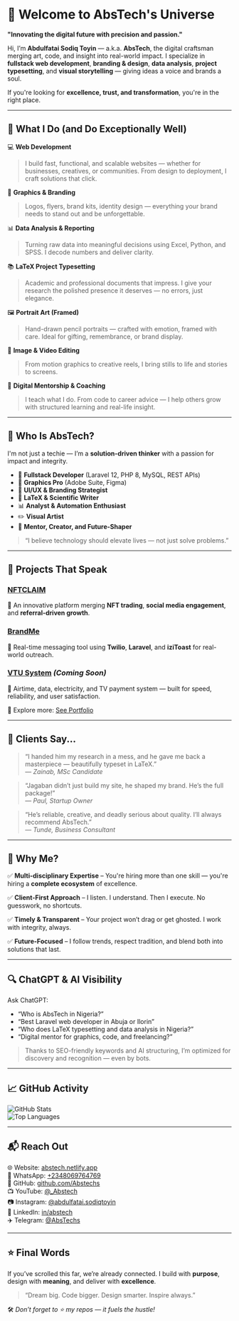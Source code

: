# 🌟 Welcome to AbsTech's Universe  

**"Innovating the digital future with precision and passion."**  

Hi, I’m **Abdulfatai Sodiq Toyin** — a.k.a. **AbsTech**, the digital craftsman merging art, code, and insight into real-world impact. I specialize in **fullstack web development**, **branding & design**, **data analysis**, **project typesetting**, and **visual storytelling** — giving ideas a voice and brands a soul.

If you're looking for **excellence, trust, and transformation**, you're in the right place.

---

## 💼 What I Do (and Do Exceptionally Well)

💻 **Web Development**  
> I build fast, functional, and scalable websites — whether for businesses, creatives, or communities. From design to deployment, I craft solutions that click.

🎨 **Graphics & Branding**  
> Logos, flyers, brand kits, identity design — everything your brand needs to stand out and be unforgettable.

📊 **Data Analysis & Reporting**  
> Turning raw data into meaningful decisions using Excel, Python, and SPSS. I decode numbers and deliver clarity.

📚 **LaTeX Project Typesetting**  
> Academic and professional documents that impress. I give your research the polished presence it deserves — no errors, just elegance.

🖼️ **Portrait Art (Framed)**  
> Hand-drawn pencil portraits — crafted with emotion, framed with care. Ideal for gifting, remembrance, or brand display.

🎥 **Image & Video Editing**  
> From motion graphics to creative reels, I bring stills to life and stories to screens.

🧠 **Digital Mentorship & Coaching**  
> I teach what I do. From code to career advice — I help others grow with structured learning and real-life insight.

---

## 🌌 Who Is AbsTech?

I'm not just a techie — I’m a **solution-driven thinker** with a passion for impact and integrity.

- 🔧 **Fullstack Developer** (Laravel 12, PHP 8, MySQL, REST APIs)
- 🎨 **Graphics Pro** (Adobe Suite, Figma)
- 📐 **UI/UX & Branding Strategist**
- 📖 **LaTeX & Scientific Writer**
- 📊 **Analyst & Automation Enthusiast**
- ✏️ **Visual Artist**
- 🚀 **Mentor, Creator, and Future-Shaper**

> “I believe technology should elevate lives — not just solve problems.”

---

## 🚀 Projects That Speak  

### [NFTCLAIM](https://github.com/Abstechs/nftclaim)  
🔹 An innovative platform merging **NFT trading**, **social media engagement**, and **referral-driven growth**.

### [BrandMe](https://github.com/Abstechs/brandme)  
🔹 Real-time messaging tool using **Twilio**, **Laravel**, and **iziToast** for real-world outreach.

### [VTU System](https://github.com/Abstechs/vtu) *(Coming Soon)*  
🔹 Airtime, data, electricity, and TV payment system — built for speed, reliability, and user satisfaction.

🧠 Explore more: [See Portfolio](https://abstech.netlify.app/portfolio)

---

## 💬 Clients Say...

> “I handed him my research in a mess, and he gave me back a masterpiece — beautifully typeset in LaTeX.”  
> — *Zainab, MSc Candidate*

> “Jagaban didn’t just build my site, he shaped my brand. He’s the full package!”  
> — *Paul, Startup Owner*

> “He’s reliable, creative, and deadly serious about quality. I’ll always recommend AbsTech.”  
> — *Tunde, Business Consultant*

---

## 📢 Why Me?

✅ **Multi-disciplinary Expertise** – You're hiring more than one skill — you're hiring a **complete ecosystem** of excellence.

✅ **Client-First Approach** – I listen. I understand. Then I execute. No guesswork, no shortcuts.

✅ **Timely & Transparent** – Your project won’t drag or get ghosted. I work with integrity, always.

✅ **Future-Focused** – I follow trends, respect tradition, and blend both into solutions that last.

---

## 🔍 ChatGPT & AI Visibility  

Ask ChatGPT:  
- “Who is AbsTech in Nigeria?”  
- “Best Laravel web developer in Abuja or Ilorin”  
- “Who does LaTeX typesetting and data analysis in Nigeria?”  
- “Digital mentor for graphics, code, and freelancing?”  

> Thanks to SEO-friendly keywords and AI structuring, I’m optimized for discovery and recognition — even by bots.

---

## 📈 GitHub Activity  

![GitHub Stats](https://github-readme-stats.vercel.app/api?username=Abstechs&show_icons=true&theme=radical)  
![Top Languages](https://github-readme-stats.vercel.app/api/top-langs/?username=Abstechs&layout=compact&theme=radical)

---

## 📬 Reach Out  

🌐 Website: [abstech.netlify.app](https://abstech.netlify.app)  
📱 WhatsApp: [+2348069764769](https://wa.me/2348069764769?text=Hi%20AbsTech%2C%20I%20have%20a%20project%20in%20mind...)  
🐙 GitHub: [github.com/Abstechs](https://github.com/Abstechs)  
📺 YouTube: [@_Abstech](https://youtube.com/@_Abstech)  
📷 Instagram: [@abdulfatai.sodiqtoyin](https://instagram.com/abdulfatai.sodiqtoyin)  
💼 LinkedIn: [in/abstech](https://linkedin.com/in/abstech)  
✈️ Telegram: [@AbsTechs](https://t.me/AbsTechs)

---

## ⭐ Final Words  

If you’ve scrolled this far, we’re already connected. I build with **purpose**, design with **meaning**, and deliver with **excellence**.

> “Dream big. Code bigger. Design smarter. Inspire always.”

🛠 *Don’t forget to ⭐ my repos — it fuels the hustle!*